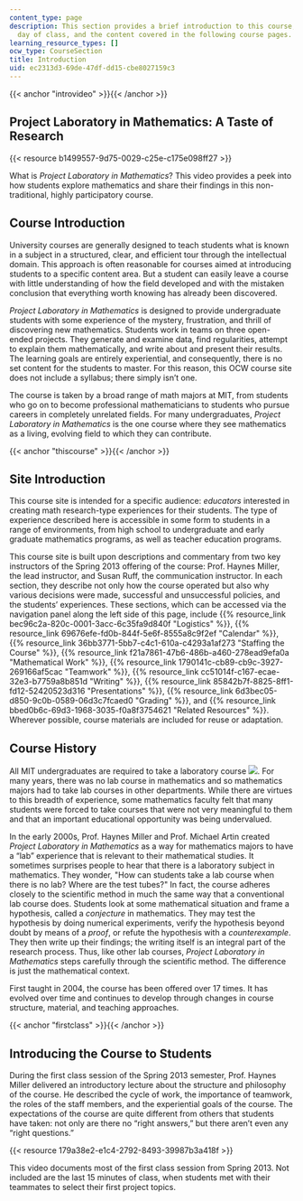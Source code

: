 ```yaml
---
content_type: page
description: This section provides a brief introduction to this course, the first
  day of class, and the content covered in the following course pages.
learning_resource_types: []
ocw_type: CourseSection
title: Introduction
uid: ec2313d3-69de-47df-dd15-cbe8027159c3
---
```


{{< anchor "introvideo" >}}{{< /anchor >}}

Project Laboratory in Mathematics: A Taste of Research
------------------------------------------------------

{{< resource b1499557-9d75-0029-c25e-c175e098ff27 >}}

What is _Project Laboratory in Mathematics_? This video provides a peek into how students explore mathematics and share their findings in this non-traditional, highly participatory course.

Course Introduction
-------------------

University courses are generally designed to teach students what is known in a subject in a structured, clear, and efficient tour through the intellectual domain. This approach is often reasonable for courses aimed at introducing students to a specific content area. But a student can easily leave a course with little understanding of how the field developed and with the mistaken conclusion that everything worth knowing has already been discovered.

_Project Laboratory in Mathematics_ is designed to provide undergraduate students with some experience of the mystery, frustration, and thrill of discovering new mathematics. Students work in teams on three open-ended projects. They generate and examine data, find regularities, attempt to explain them mathematically, and write about and present their results. The learning goals are entirely experiential, and consequently, there is no set content for the students to master. For this reason, this OCW course site does not include a syllabus; there simply isn’t one.

The course is taken by a broad range of math majors at MIT, from students who go on to become professional mathematicians to students who pursue careers in completely unrelated fields. For many undergraduates, _Project Laboratory in Mathematics_ is the one course where they see mathematics as a living, evolving field to which they can contribute.

{{< anchor "thiscourse" >}}{{< /anchor >}}

Site Introduction
-----------------

This course site is intended for a specific audience: _educators_ interested in creating math research-type experiences for their students. The type of experience described here is accessible in some form to students in a range of environments, from high school to undergraduate and early graduate mathematics programs, as well as teacher education programs.

This course site is built upon descriptions and commentary from two key instructors of the Spring 2013 offering of the course: Prof. Haynes Miller, the lead instructor, and Susan Ruff, the communication instructor. In each section, they describe not only how the course operated but also why various decisions were made, successful and unsuccessful policies, and the students’ experiences. These sections, which can be accessed via the navigation panel along the left side of this page, include {{% resource_link bec96c2a-820c-0001-3acc-6c35fa9d840f "Logistics" %}}, {{% resource_link 69676efe-fd0b-844f-5e6f-8555a8c9f2ef "Calendar" %}}, {{% resource_link 36bb3771-5bb7-c4c1-610a-c4293a1af273 "Staffing the Course" %}}, {{% resource_link f21a7861-47b6-486b-a460-278ead9efa0a "Mathematical Work" %}}, {{% resource_link 1790141c-cb89-cb9c-3927-269166af5cac "Teamwork" %}}, {{% resource_link cc51014f-c167-ecae-32e3-b7759a8b851d "Writing" %}}, {{% resource_link 85842b7f-8825-8ff1-fd12-52420523d316 "Presentations" %}}, {{% resource_link 6d3bec05-d850-9c0b-0589-06d3c7fcaed0 "Grading" %}}, and {{% resource_link bbed0b6c-69d3-1968-3035-f0a8f3754621 "Related Resources" %}}. Wherever possible, course materials are included for reuse or adaptation.

Course History
--------------

All MIT undergraduates are required to take a laboratory course ![](/images/educator/icon-question-lab.png). For many years, there was no lab course in mathematics and so mathematics majors had to take lab courses in other departments. While there are virtues to this breadth of experience, some mathematics faculty felt that many students were forced to take courses that were not very meaningful to them and that an important educational opportunity was being undervalued.

In the early 2000s, Prof. Haynes Miller and Prof. Michael Artin created _Project Laboratory in Mathematics_ as a way for mathematics majors to have a “lab” experience that is relevant to their mathematical studies. It sometimes surprises people to hear that there is a laboratory subject in mathematics. They wonder, "How can students take a lab course when there is no lab? Where are the test tubes?" In fact, the course adheres closely to the scientific method in much the same way that a conventional lab course does. Students look at some mathematical situation and frame a hypothesis, called a _conjecture_ in mathematics. They may test the hypothesis by doing numerical experiments, verify the hypothesis beyond doubt by means of a _proof_, or refute the hypothesis with a _counterexample_. They then write up their findings; the writing itself is an integral part of the research process. Thus, like other lab courses, _Project Laboratory in Mathematics_ steps carefully through the scientific method. The difference is just the mathematical context.

First taught in 2004, the course has been offered over 17 times. It has evolved over time and continues to develop through changes in course structure, material, and teaching approaches.

{{< anchor "firstclass" >}}{{< /anchor >}}

Introducing the Course to Students
----------------------------------

During the first class session of the Spring 2013 semester, Prof. Haynes Miller delivered an introductory lecture about the structure and philosophy of the course. He described the cycle of work, the importance of teamwork, the roles of the staff members, and the experiential goals of the course. The expectations of the course are quite different from others that students have taken: not only are there no “right answers,” but there aren’t even any “right questions.”

{{< resource 179a38e2-e1c4-2792-8493-39987b3a418f >}}

This video documents most of the first class session from Spring 2013. Not included are the last 15 minutes of class, when students met with their teammates to select their first project topics.
